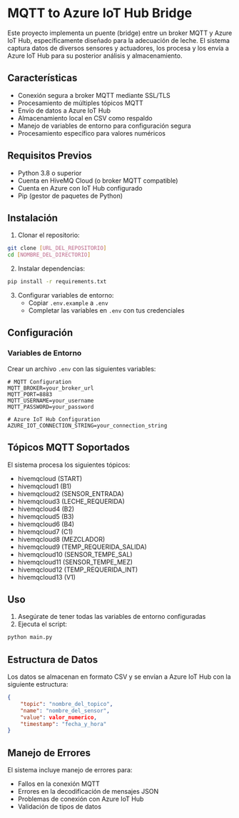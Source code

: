# MQTT to Azure IoT Hub Bridge

Este proyecto implementa un puente (bridge) entre un broker MQTT y Azure IoT Hub, específicamente diseñado para la adecuación de leche. El sistema captura datos de diversos sensores y actuadores, los procesa y los envía a Azure IoT Hub para su posterior análisis y almacenamiento.

## Características

- Conexión segura a broker MQTT mediante SSL/TLS
- Procesamiento de múltiples tópicos MQTT
- Envío de datos a Azure IoT Hub
- Almacenamiento local en CSV como respaldo
- Manejo de variables de entorno para configuración segura
- Procesamiento específico para valores numéricos

## Requisitos Previos

- Python 3.8 o superior
- Cuenta en HiveMQ Cloud (o broker MQTT compatible)
- Cuenta en Azure con IoT Hub configurado
- Pip (gestor de paquetes de Python)

## Instalación

1. Clonar el repositorio:
```bash
git clone [URL_DEL_REPOSITORIO]
cd [NOMBRE_DEL_DIRECTORIO]
```

2. Instalar dependencias:
```bash
pip install -r requirements.txt
```

3. Configurar variables de entorno:
   - Copiar `.env.example` a `.env`
   - Completar las variables en `.env` con tus credenciales

## Configuración

### Variables de Entorno
Crear un archivo `.env` con las siguientes variables:

```plaintext
# MQTT Configuration
MQTT_BROKER=your_broker_url
MQTT_PORT=8883
MQTT_USERNAME=your_username
MQTT_PASSWORD=your_password

# Azure IoT Hub Configuration
AZURE_IOT_CONNECTION_STRING=your_connection_string
```

## Tópicos MQTT Soportados

El sistema procesa los siguientes tópicos:
- hivemqcloud (START)
- hivemqcloud1 (B1)
- hivemqcloud2 (SENSOR_ENTRADA)
- hivemqcloud3 (LECHE_REQUERIDA)
- hivemqcloud4 (B2)
- hivemqcloud5 (B3)
- hivemqcloud6 (B4)
- hivemqcloud7 (C1)
- hivemqcloud8 (MEZCLADOR)
- hivemqcloud9 (TEMP_REQUERIDA_SALIDA)
- hivemqcloud10 (SENSOR_TEMPE_SAL)
- hivemqcloud11 (SENSOR_TEMPE_MEZ)
- hivemqcloud12 (TEMP_REQUERIDA_INT)
- hivemqcloud13 (V1)

## Uso

1. Asegúrate de tener todas las variables de entorno configuradas
2. Ejecuta el script:
```bash
python main.py
```

## Estructura de Datos

Los datos se almacenan en formato CSV y se envían a Azure IoT Hub con la siguiente estructura:

```json
{
    "topic": "nombre_del_topico",
    "name": "nombre_del_sensor",
    "value": valor_numerico,
    "timestamp": "fecha_y_hora"
}
```

## Manejo de Errores

El sistema incluye manejo de errores para:
- Fallos en la conexión MQTT
- Errores en la decodificación de mensajes JSON
- Problemas de conexión con Azure IoT Hub
- Validación de tipos de datos


